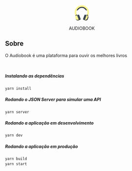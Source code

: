 <br />
<p align="center" >
    <img src="./public/headphones.svg" alt="AUDIOBOOK" width="50">
</p>
<p align="center" >
    <span>AUDIOBOOK</span>
</p>

## Sobre

O Audiobook é uma plataforma para ouvir os melhores livros

<br />

##### Instalando as dependências

```sh
yarn install
```

##### Rodando o JSON Server para simular uma API

```sh
yarn server
```

##### Rodando a aplicação em desenvolvimento

```sh
yarn dev
```

##### Rodando a aplicação em produção

```sh
yarn build
yarn start
```
